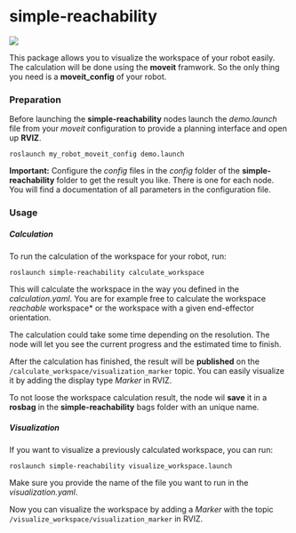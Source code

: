 # simple-reachability
![](https://img.shields.io/badge/ROS-noetic-success)

This package allows you to visualize the workspace of your robot easily. The calculation will be done using the **moveit** framwork. So the only thing you need is a **moveit_config** of your robot.

### Preparation

Before launching the **simple-reachability** nodes launch the *demo.launch* file from your *moveit* configuration to provide a planning interface and open up **RVIZ**.

```roslaunch my_robot_moveit_config demo.launch```

**Important:** Configure the *config* files in the *config* folder of the **simple-reachability** folder to get the result you like. There is one for each node. You will find a documentation of all parameters in the configuration file.

### Usage

##### Calculation

To run the calculation of the workspace for your robot, run:

```roslaunch simple-reachability calculate_workspace```

This will calculate the workspace in the way you defined in the *calculation.yaml*. You are for example free to calculate the workspace *reachable* workspace* or the workspace with a given end-effector orientation.

The calculation could take some time depending on the resolution. The node will let you see the current progress and the estimated time to finish.

After the calculation has finished, the result will be **published** on the ```/calculate_workspace/visualization_marker``` topic. You can easily visualize it by adding the display type *Marker* in RVIZ.

To not loose the workspace calculation result, the node wil **save** it in a **rosbag** in the **simple-reachability** bags folder with an unique name.

##### Visualization

If you want to visualize a previously calculated workspace, you can run:

```roslaunch simple-reachability visualize_workspace.launch```

Make sure you provide the name of the file you want to run in the *visualization.yaml*.

Now you can visualize the workspace by adding a *Marker* with the topic ```/visualize_workspace/visualization_marker``` in RVIZ.
